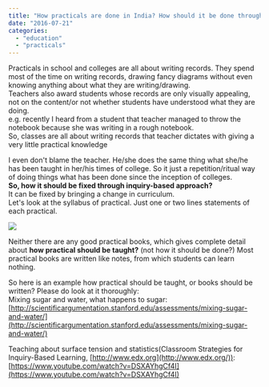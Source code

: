 ```yaml
---
title: "How practicals are done in India? How should it be done through inquiry-based approach?"
date: "2016-07-21"
categories: 
  - "education"
  - "practicals"
---
```


Practicals in school and colleges are all about writing records. They spend most of the time on writing records, drawing fancy diagrams without even knowing anything about what they are writing/drawing.  
Teachers also award students whose records are only visually appealing, not on the content/or not whether students have understood what they are doing.  
e.g. recently I heard from a student that teacher managed to throw the notebook because she was writing in a rough notebook.  
So, classes are all about writing records that teacher dictates with giving a very little practical knowledge  
  
I even don't blame the teacher. He/she does the same thing what she/he has been taught in her/his times of college. So it just a repetition/ritual way of doing things what has been done since the inception of colleges.  
**So, how it should be fixed through inquiry-based approach?**  
It can be fixed by bringing a change in curriculum.  
Let's look at the syllabus of practical. Just one or two lines statements of each practical.  

[![](https://iambrainstorming.files.wordpress.com/2016/07/1b6e0-practicals.jpg?w=300)](https://iambrainstorming.files.wordpress.com/2016/07/1b6e0-practicals.jpg)

  
  
Neither there are any good practical books, which gives complete detail about **how practical should be taught?** (not how it should be done?) Most practical books are written like notes, from which students can learn nothing.  
  
So here is an example how practical should be taught, or books should be written? Please do look at it thoroughly:  
Mixing sugar and water, what happens to sugar:  
[http://scientificargumentation.stanford.edu/assessments/mixing-sugar-and-water/](http://scientificargumentation.stanford.edu/assessments/mixing-sugar-and-water/)  
  
Teaching about surface tension and statistics(Classroom Strategies for Inquiry-Based Learning, [http://www.edx.org](http://www.edx.org/)):  
[https://www.youtube.com/watch?v=DSXAYhgCf4I](https://www.youtube.com/watch?v=DSXAYhgCf4I)
